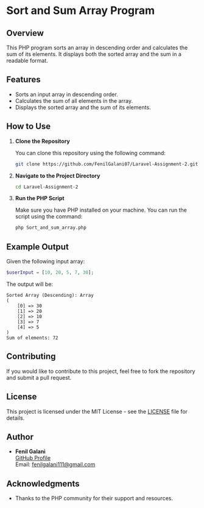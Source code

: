# Sort and Sum Array Program

## Overview

This PHP program sorts an array in descending order and calculates the sum of its elements. It displays both the sorted array and the sum in a readable format.

## Features

- Sorts an input array in descending order.
- Calculates the sum of all elements in the array.
- Displays the sorted array and the sum of its elements.

## How to Use

1. **Clone the Repository**

   You can clone this repository using the following command:

   ```bash
   git clone https://github.com/FenilGalani07/Laravel-Assignment-2.git
   ```

2. **Navigate to the Project Directory**

   ```bash
   cd Laravel-Assignment-2
   ```

3. **Run the PHP Script**

   Make sure you have PHP installed on your machine. You can run the script using the command:

   ```bash
   php Sort_and_sum_array.php
   ```


## Example Output

Given the following input array:

```php
$userInput = [10, 20, 5, 7, 30];
```

The output will be:

```
Sorted Array (Descending): Array
(
    [0] => 30
    [1] => 20
    [2] => 10
    [3] => 7
    [4] => 5
)
Sum of elements: 72
```

## Contributing

If you would like to contribute to this project, feel free to fork the repository and submit a pull request.

## License

This project is licensed under the MIT License - see the [LICENSE](LICENSE) file for details.

## Author

- **Fenil Galani**  
  [GitHub Profile](https://github.com/FenilGalani07)  
  Email: fenilgalani111@gmail.com

## Acknowledgments

- Thanks to the PHP community for their support and resources.
```